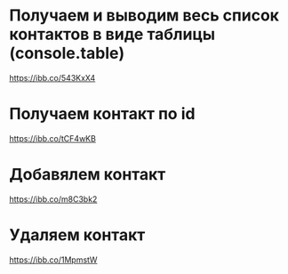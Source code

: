 # Получаем и выводим весь список контактов в виде таблицы (console.table)

https://ibb.co/543KxX4

# Получаем контакт по id

https://ibb.co/tCF4wKB

# Добавялем контакт

https://ibb.co/m8C3bk2

# Удаляем контакт

https://ibb.co/1MpmstW

